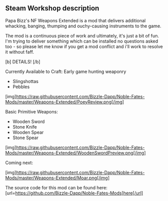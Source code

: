 ## Steam Workshop description

Papa Bizz's NF Weapons Extended is a mod that delivers additional whacking, banging, thumping and ouchy-causing instruments to the game.

The mod is a continuous piece of work and ultimately, it's just a bit of fun. I'm trying to deliver something which can be installed no questions asked too - so please let me know if you get a mod conflict and i'll work to resolve it without faff.

[b] DETAILS! [/b]

Currently Available to Craft:
Early game hunting weaponry
- Slingshottas
- Pebbles

[img]https://raw.githubusercontent.com/Bizzle-Dapp/Noble-Fates-Mods/master/Weapons-Extended/PoeyReview.png[/img]

Basic Primitive Weapons:
- Wooden Sword
- Stone Knife
- Wooden Spear
- Stone Spear

[img]https://raw.githubusercontent.com/Bizzle-Dapp/Noble-Fates-Mods/master/Weapons-Extended/WoodenSwordPreview.png[/img]

Coming next:

[img]https://raw.githubusercontent.com/Bizzle-Dapp/Noble-Fates-Mods/master/Weapons-Extended/Moar.png[/img]


The source code for this mod can be found here: [url=https://github.com/Bizzle-Dapp/Noble-Fates-Mods]here[/url]

